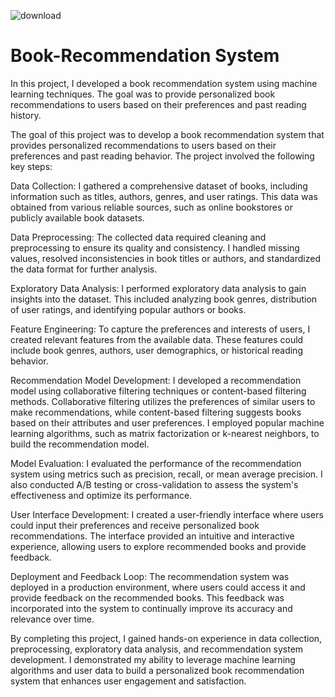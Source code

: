 ![download](https://github.com/disha1129/Book-Recommendation/assets/84631602/9d622c96-577a-4031-84f9-866c3c3e467c)

# Book-Recommendation System
In this project, I developed a book recommendation system using machine learning techniques. The goal was to provide personalized book recommendations to users based on their preferences and past reading history.


The goal of this project was to develop a book recommendation system that provides personalized recommendations to users based on their preferences and past reading behavior. The project involved the following key steps:

Data Collection: I gathered a comprehensive dataset of books, including information such as titles, authors, genres, and user ratings. This data was obtained from various reliable sources, such as online bookstores or publicly available book datasets.

Data Preprocessing: The collected data required cleaning and preprocessing to ensure its quality and consistency. I handled missing values, resolved inconsistencies in book titles or authors, and standardized the data format for further analysis.

Exploratory Data Analysis: I performed exploratory data analysis to gain insights into the dataset. This included analyzing book genres, distribution of user ratings, and identifying popular authors or books.

Feature Engineering: To capture the preferences and interests of users, I created relevant features from the available data. These features could include book genres, authors, user demographics, or historical reading behavior.

Recommendation Model Development: I developed a recommendation model using collaborative filtering techniques or content-based filtering methods. Collaborative filtering utilizes the preferences of similar users to make recommendations, while content-based filtering suggests books based on their attributes and user preferences. I employed popular machine learning algorithms, such as matrix factorization or k-nearest neighbors, to build the recommendation model.

Model Evaluation: I evaluated the performance of the recommendation system using metrics such as precision, recall, or mean average precision. I also conducted A/B testing or cross-validation to assess the system's effectiveness and optimize its performance.

User Interface Development: I created a user-friendly interface where users could input their preferences and receive personalized book recommendations. The interface provided an intuitive and interactive experience, allowing users to explore recommended books and provide feedback.

Deployment and Feedback Loop: The recommendation system was deployed in a production environment, where users could access it and provide feedback on the recommended books. This feedback was incorporated into the system to continually improve its accuracy and relevance over time.

By completing this project, I gained hands-on experience in data collection, preprocessing, exploratory data analysis, and recommendation system development. I demonstrated my ability to leverage machine learning algorithms and user data to build a personalized book recommendation system that enhances user engagement and satisfaction.
